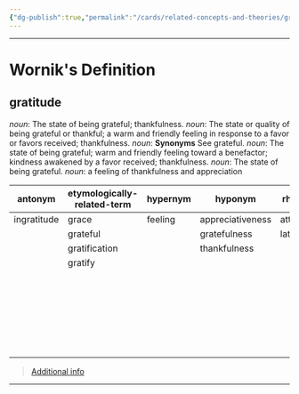 ```yaml
---
{"dg-publish":true,"permalink":"/cards/related-concepts-and-theories/gratitude/","created":"2023-05-10T21:23:57.632+02:00","updated":"2023-05-10T21:25:07.879+02:00"}
---
```


---
# Wornik's Definition
## gratitude
*noun*: The state of being grateful; thankfulness.
*noun*: The state or quality of being grateful or thankful; a warm and friendly feeling in response to a favor or favors received; thankfulness.
*noun*: <strong>Synonyms</strong> See <internalXref urlencoded="grateful">grateful</internalXref>.
*noun*: The state of being grateful; warm and friendly feeling toward a benefactor; kindness awakened by a favor received; thankfulness.
*noun*: The state of being <xref>grateful</xref>.
*noun*: a feeling of thankfulness and appreciation

| antonym |etymologically-related-term |hypernym |hyponym |rhyme |same-context |synonym |
| --- | --- | --- | --- | --- | --- | --- |
| ingratitude | grace | feeling | appreciativeness | attitude | admiration | appreciation |
|  | grateful |  | gratefulness | latitude | appreciation | gratefulness |
|  | gratification |  | thankfulness |  | awe | thankfulness |
|  | gratify |  |  |  | enthusiasm |  |
|  |  |  |  |  | grief |  |
|  |  |  |  |  | humility |  |
|  |  |  |  |  | pity |  |
|  |  |  |  |  | sadness |  |
|  |  |  |  |  | satisfaction |  |
|  |  |  |  |  | tenderness |  |

> [Additional info](https://www.wordnik.com/words/gratitude)
---